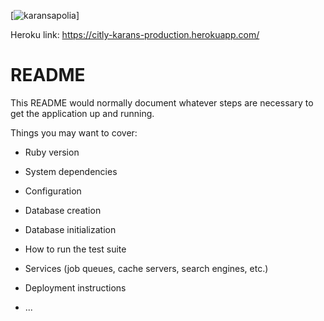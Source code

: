 [![karansapolia](https://circleci.com/gh/karansapolia/citly.svg?style=svg&circle-token=fb2ef30f2c3bc16eec510055f21cd42dcb61c021)]

Heroku link: https://citly-karans-production.herokuapp.com/

# README

This README would normally document whatever steps are necessary to get the
application up and running.

Things you may want to cover:

* Ruby version

* System dependencies

* Configuration

* Database creation

* Database initialization

* How to run the test suite

* Services (job queues, cache servers, search engines, etc.)

* Deployment instructions

* ...
